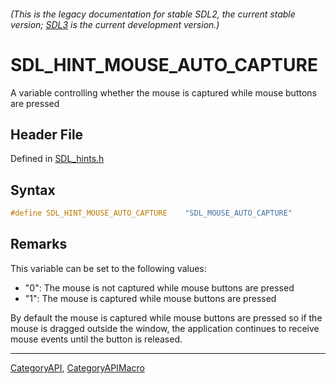 ###### (This is the legacy documentation for stable SDL2, the current stable version; [SDL3](https://wiki.libsdl.org/SDL3/) is the current development version.)
# SDL_HINT_MOUSE_AUTO_CAPTURE

A variable controlling whether the mouse is captured while mouse buttons are pressed

## Header File

Defined in [SDL_hints.h](https://github.com/libsdl-org/SDL/blob/SDL2/include/SDL_hints.h)

## Syntax

```c
#define SDL_HINT_MOUSE_AUTO_CAPTURE    "SDL_MOUSE_AUTO_CAPTURE"
```

## Remarks

This variable can be set to the following values:

- "0": The mouse is not captured while mouse buttons are pressed
- "1": The mouse is captured while mouse buttons are pressed

By default the mouse is captured while mouse buttons are pressed so if the
mouse is dragged outside the window, the application continues to receive
mouse events until the button is released.

----
[CategoryAPI](CategoryAPI), [CategoryAPIMacro](CategoryAPIMacro)

